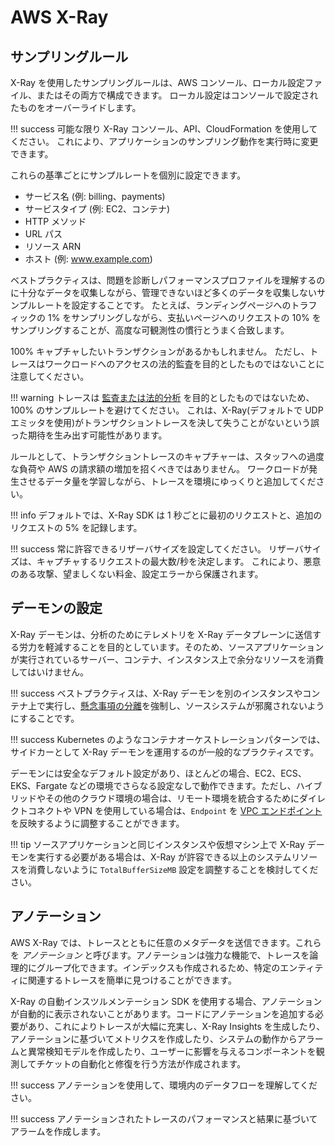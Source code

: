 # AWS X-Ray

## サンプリングルール

X-Ray を使用したサンプリングルールは、AWS コンソール、ローカル設定ファイル、またはその両方で構成できます。
ローカル設定はコンソールで設定されたものをオーバーライドします。

!!! success
	可能な限り X-Ray コンソール、API、CloudFormation を使用してください。
これにより、アプリケーションのサンプリング動作を実行時に変更できます。

これらの基準ごとにサンプルレートを個別に設定できます。

* サービス名 (例: billing、payments)
* サービスタイプ (例: EC2、コンテナ)  
* HTTP メソッド
* URL パス
* リソース ARN
* ホスト (例: www.example.com)

ベストプラクティスは、問題を診断しパフォーマンスプロファイルを理解するのに十分なデータを収集しながら、管理できないほど多くのデータを収集しないサンプルレートを設定することです。
たとえば、ランディングページへのトラフィックの 1% をサンプリングしながら、支払いページへのリクエストの 10% をサンプリングすることが、高度な可観測性の慣行とうまく合致します。

100% キャプチャしたいトランザクションがあるかもしれません。
ただし、トレースはワークロードへのアクセスの法的監査を目的としたものではないことに注意してください。 

!!! warning
	トレースは [監査または法的分析](../../signals/traces/#trace-data-is-not-intended-for-forensics-and-auditing) を目的としたものではないため、100% のサンプルレートを避けてください。
これは、X-Ray(デフォルトで UDP エミッタを使用)がトランザクショントレースを決して失うことがないという誤った期待を生み出す可能性があります。

ルールとして、トランザクショントレースのキャプチャーは、スタッフへの過度な負荷や AWS の請求額の増加を招くべきではありません。 
ワークロードが発生させるデータ量を学習しながら、トレースを環境にゆっくりと追加してください。

!!! info
	デフォルトでは、X-Ray SDK は 1 秒ごとに最初のリクエストと、追加のリクエストの 5% を記録します。

!!! success
	常に許容できるリザーバサイズを設定してください。
リザーバサイズは、キャプチャするリクエストの最大数/秒を決定します。
これにより、悪意のある攻撃、望ましくない料金、設定エラーから保護されます。

## デーモンの設定

X-Ray デーモンは、分析のためにテレメトリを X-Ray データプレーンに送信する労力を軽減することを目的としています。そのため、ソースアプリケーションが実行されているサーバー、コンテナ、インスタンス上で余分なリソースを消費してはいけません。 

!!! success
	ベストプラクティスは、X-Ray デーモンを別のインスタンスやコンテナ上で実行し、[懸念事項の分離](../../faq/#what-is-the-separation-of-concerns)を強制し、ソースシステムが邪魔されないようにすることです。

!!! success
	Kubernetes のようなコンテナオーケストレーションパターンでは、サイドカーとして X-Ray デーモンを運用するのが一般的なプラクティスです。

デーモンには安全なデフォルト設定があり、ほとんどの場合、EC2、ECS、EKS、Fargate などの環境でさらなる設定なしで動作できます。ただし、ハイブリッドやその他のクラウド環境の場合は、リモート環境を統合するためにダイレクトコネクトや VPN を使用している場合は、`Endpoint` を [VPC エンドポイント](https://docs.aws.amazon.com/vpc/latest/privatelink/concepts.html) を反映するように調整することができます。

!!! tip 
	ソースアプリケーションと同じインスタンスや仮想マシン上で X-Ray デーモンを実行する必要がある場合は、X-Ray が許容できる以上のシステムリソースを消費しないように `TotalBufferSizeMB` 設定を調整することを検討してください。

## アノテーション

AWS X-Ray では、トレースとともに任意のメタデータを送信できます。これらを *アノテーション* と呼びます。アノテーションは強力な機能で、トレースを論理的にグループ化できます。インデックスも作成されるため、特定のエンティティに関連するトレースを簡単に見つけることができます。

X-Ray の自動インスツルメンテーション SDK を使用する場合、アノテーションが自動的に表示されないことがあります。コードにアノテーションを追加する必要があり、これによりトレースが大幅に充実し、X-Ray Insights を生成したり、アノテーションに基づいてメトリクスを作成したり、システムの動作からアラームと異常検知モデルを作成したり、ユーザーに影響を与えるコンポーネントを観測してチケットの自動化と修復を行う方法が作成されます。

!!! success
	アノテーションを使用して、環境内のデータフローを理解してください。
	
!!! success
	アノテーションされたトレースのパフォーマンスと結果に基づいてアラームを作成します。
